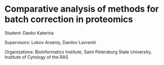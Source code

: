 # Comparative analysis of methods for batch correction in proteomics
Student: Danko Katerina

Supervisors: Lobov Arseniy, Danilov Lavrentii

Organizations: Bioinformatics Institute, Saint Petersburg State University, Institute of Cytology of the RAS

